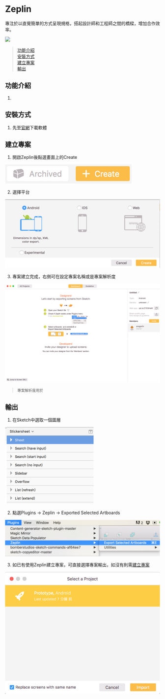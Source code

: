 # Zeplin

專注於以直覺簡單的方式呈現規格，搭起設計師和工程師之間的橋樑，增加合作效率。

![](https://zeplin.io/img/sneakpeek/ssAll@2x.png)

> [功能介紹](#功能介紹)  
> [安裝方式](#安裝方式)  
> [建立專案](#建立專案)  
> [輸出](#輸出)

## 功能介紹

1.  

## 安裝方式

1. 先至[官網](https://zeplin.io/)下載軟體

## 建立專案

1. 開啟Zeplin後點選畫面上的Create

![](../../assets/plugin_zeplin_create_1.png)

2. 選擇平台

![](../../assets/plugin_zeplin_create_2.png)

3. 專案建立完成，右側可在設定專案名稱或是專案解析度

![](../../assets/plugin_zeplin_create_3.png)
> <p style="font-size: 12px">專案解析度用於</p>

## 輸出

1. 在Sketch中選取一個圖層

![](../../assets/plugin_zeplin_export_1.png)

2. 點選Plugins -> Zeplin -> Exported Selected Artboards

![](../../assets/plugin_zeplin_export_2.png)

3. 如已有使用Zeplin建立專案，可直接選擇專案輸出，如沒有則需[建立專案](#建立專案)

![](../../assets/plugin_zeplin_export_3.png)
